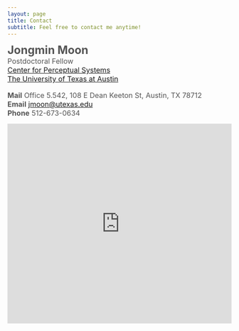 ```yaml
---
layout: page
title: Contact
subtitle: Feel free to contact me anytime!
---
```


<span style="font-size: 25px !important; color: #555;"><b>Jongmin Moon</b></span>
<span style="font-size: 16px !important; color: #555;">
<br>Postdoctoral Fellow
<br><a href="https://liberalarts.utexas.edu/cps">Center for Perceptual Systems</a>
<br><a href="https://www.utexas.edu">The University of Texas at Austin</a>
</span>
<br/><br/>
<span style="font-size: 16px !important; color: #555;">
  <b>Mail</b> Office 5.542, 108 E Dean Keeton St, Austin, TX 78712
  <br><b>Email</b> jmoon@utexas.edu
  <br><b>Phone</b> 512-673-0634
</span>

<div style="display: flex; justify-content: center;">
<iframe src="https://www.google.com/maps/embed?pb=!1m18!1m12!1m3!1d3445.1533272423467!2d-97.73970642365394!3d30.28969637480111!2m3!1f0!2f0!3f0!3m2!1i1024!2i768!4f13.1!3m3!1m2!1s0x8644b5836fd0588d%3A0xc40832d492233741!2sSarah%20M.%20and%20Charles%20E.%20Seay%20Building%20(SEA)%20-%20The%20University%20of%20Texas!5e0!3m2!1sen!2sus!4v1728327879764!5m2!1sen!2sus" width="600" height="450" style="border:0;" allowfullscreen="" loading="lazy" referrerpolicy="no-referrer-when-downgrade"></iframe>
</div>
